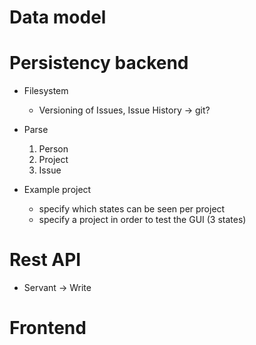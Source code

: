 # Data model

# Persistency backend
* Filesystem
   * Versioning of Issues, Issue History -> git?
* Parse 
   1) Person
   2) Project
   3) Issue

* Example project
   * specify which states can be seen per project
   * specify a project in order to test the GUI (3 states)

# Rest API
* Servant
   -> Write

# Frontend


